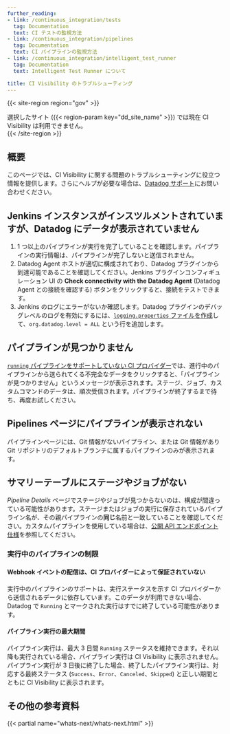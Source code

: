 ```yaml
---
further_reading:
- link: /continuous_integration/tests
  tag: Documentation
  text: CI テストの監視方法
- link: /continuous_integration/pipelines
  tag: Documentation
  text: CI パイプラインの監視方法
- link: /continuous_integration/intelligent_test_runner
  tag: Documentation
  text: Intelligent Test Runner について

title: CI Visibility のトラブルシューティング
---
```


{{< site-region region="gov" >}}
<div class="alert alert-warning">選択したサイト ({{< region-param key="dd_site_name" >}}) では現在 CI Visibility は利用できません。</div>
{{< /site-region >}}

## 概要

このページでは、CI Visibility に関する問題のトラブルシューティングに役立つ情報を提供します。さらにヘルプが必要な場合は、[Datadog サポート][2]にお問い合わせください。

## Jenkins インスタンスがインスツルメントされていますが、Datadog にデータが表示されていません

1. 1 つ以上のパイプラインが実行を完了していることを確認します。パイプラインの実行情報は、パイプラインが完了しないと送信されません。
2. Datadog Agent ホストが適切に構成されており、Datadog プラグインから到達可能であることを確認してください。Jenkins プラグインコンフィギュレーション UI の **Check connectivity with the Datadog Agent** (Datadog Agent との接続を確認する) ボタンをクリックすると、接続をテストできます。
3. Jenkins のログにエラーがないか確認します。Datadog プラグインのデバッグレベルのログを有効にするには、[`logging.properties` ファイルを作成][1]して、`org.datadog.level = ALL` という行を追加します。

## パイプラインが見つかりません

[`running` パイプラインをサポートしていない CI プロバイダー][15]では、進行中のパイプラインから送られてくる不完全なデータをクリックすると、「パイプラインが見つかりません」というメッセージが表示されます。ステージ、ジョブ、カスタムコマンドのデータは、順次受信されます。パイプラインが終了するまで待ち、再度お試しください。

## Pipelines ページにパイプラインが表示されない

パイプラインページには、Git 情報がないパイプライン、または Git 情報があり Git リポジトリのデフォルトブランチに属するパイプラインのみが表示されます。

## サマリーテーブルにステージやジョブがない

_Pipeline Details_ ページでステージやジョブが見つからないのは、構成が間違っている可能性があります。ステージまたはジョブの実行に保存されているパイプライン名が、その親パイプラインの**同じ**名前と一致していることを確認してください。カスタムパイプラインを使用している場合は、[公開 API エンドポイント仕様][15]を参照してください。

### 実行中のパイプラインの制限

#### Webhook イベントの配信は、CI プロバイダーによって保証されていない

実行中のパイプラインのサポートは、実行ステータスを示す CI プロバイダーから送信されるデータに依存しています。このデータが利用できない場合、Datadog で `Running` とマークされた実行はすでに終了している可能性があります。

#### パイプライン実行の最大期間

パイプライン実行は、最大 3 日間 `Running` ステータスを維持できます。それ以降も実行されている場合、パイプライン実行は CI Visibility に表示されません。パイプライン実行が 3 日後に終了した場合、終了したパイプライン実行は、対応する最終ステータス (`Success`、`Error`、`Canceled`、`Skipped`) と正しい期間とともに CI Visibility に表示されます。

## その他の参考資料

{{< partial name="whats-next/whats-next.html" >}}

[1]: https://www.jenkins.io/doc/book/system-administration/viewing-logs/
[2]: /ja/help/
[3]: /ja/continuous_integration/tests/
[4]: https://app.datadoghq.com/ci/test-runs
[5]: https://app.datadoghq.com/ci/test-services
[6]: /ja/tracing/troubleshooting/tracer_debug_logs
[7]: /ja/continuous_integration/tests/containers/
[8]: /ja/continuous_integration/tests/junit_upload/?tabs=linux#collecting-environment-configuration-metadata
[9]: https://app.datadoghq.com/ci/settings/repository
[10]: /ja/continuous_integration/intelligent_test_runner/
[11]: https://developer.harness.io/kb/continuous-integration/articles/using_git_credentials_from_codebase_connector_in_ci_pipelines_run_step/
[12]: https://docs.github.com/en/pull-requests/collaborating-with-pull-requests/working-with-forks/syncing-a-fork#syncing-a-fork-branch-from-the-web-ui
[13]: /ja/api/latest/ci-visibility-pipelines/#send-pipeline-event
[14]: /ja/continuous_integration/tests/#supported-features
[15]: /ja/continuous_integration/pipelines/#supported-features
